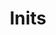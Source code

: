 ---
layout: slides
title: Inits
image_url: /images/sysv.png
caption: Στα λειτουργικά συστήματα υπολογιστών που βασίζονται στο Unix, το in είναι η πρώτη διαδικασία που ξεκινά κατά την εκκίνηση του λειτουργικού συστήματος. Η init είναι μια διεργασία δαίμονας που συνεχίζει να εκτελείται μέχρι να τερματιστεί το σύστημα. Είναι ο άμεσος ή έμμεσος πρόγονος όλων των άλλων διεργασιών και υιοθετεί αυτόματα όλες τις ορφανές διεργασίες. Η Init εκκινείται από τον πυρήνα κατά τη διάρκεια της διαδικασίας εκκίνησης- αν ο πυρήνας δεν είναι σε θέση να την εκκινήσει, θα προκληθεί πανικός του πυρήνα. Μέχρι πρόσφατα, οι περισσότερες διανομές Linux χρησιμοποιούσαν ένα παραδοσιακό init που ήταν κάπως συμβατό με το System V, ενώ ορισμένες διανομές όπως το Slackware χρησιμοποιούν σενάρια εκκίνησης τύπου BSD και άλλες όπως το Gentoo έχουν τις δικές τους προσαρμοσμένες εκδόσεις. Έκτοτε, έχουν δημιουργηθεί αρκετές πρόσθετες υλοποιήσεις init, προσπαθώντας να αντιμετωπίσουν σχεδιαστικούς περιορισμούς στις παραδοσιακές εκδόσεις. Αυτές περιλαμβάνουν το launchd, το Service Management Facility, το systemd, το Runit και το OpenRC.
slides:
  - Runit
  - openrc
  - sysv
---